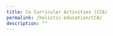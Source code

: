 ```yaml
---
title: Co Curricular Activities (CCA)
permalink: /holistic-education/CCA/
description: ""
---
```



